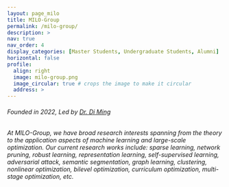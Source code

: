 ```yaml
---
layout: page_milo
title: MILO-Group
permalink: /milo-group/
description: >
nav: true
nav_order: 4
display_categories: [Master Students, Undergraduate Students, Alumni]
horizontal: false
profile:
  align: right
  image: milo-group.png
  image_circular: true # crops the image to make it circular
  address: >
---
```


<h6> Founded in 2022, Led by <a href="https://midasdming.github.io">Dr. Di Ming</a> </h6>

<h6> At MILO-Group, we have broad research interests spanning from the theory to the application aspects of machine learning and large-scale optimization. Our current research works include: sparse learning, network pruning, robust learning, representation learning, self-supervised learning, adversarial attack, semantic segmentation, graph learning, clustering,  nonlinear optimization, bilevel optimization, curriculum optimization, multi-stage optimization, etc. </h6>

